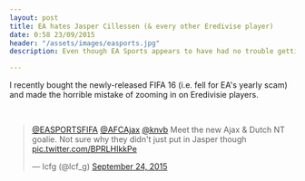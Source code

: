 ```yaml
---
layout: post
title: EA hates Jasper Cillessen (& every other Eredivise player)
date: 0:58 23/09/2015
header: "/assets/images/easports.jpg"
description: Even though EA Sports appears to have had no trouble getting every one of Messi's tattoos on the screen, shaping the head of the Ajax goalie proved a much bigger hurdle.

---
```


I recently bought the newly-released FIFA 16 (i.e. fell for EA's yearly scam) and made the horrible mistake of zooming in on Eredivisie players. 

&nbsp;

<blockquote class="twitter-tweet" data-conversation="none" data-partner="tweetdeck"><p lang="en" dir="ltr"><a href="https://twitter.com/EASPORTSFIFA">@EASPORTSFIFA</a> <a href="https://twitter.com/AFCAjax">@AFCAjax</a> <a href="https://twitter.com/KNVB">@knvb</a> Meet the new Ajax &amp; Dutch NT goalie. Not sure why they didn&#39;t just put in Jasper though <a href="http://t.co/BPRLHIkkPe">pic.twitter.com/BPRLHIkkPe</a></p>&mdash; lcfg (@lcf_g) <a href="https://twitter.com/lcf_g/status/647100378618703872">September 24, 2015</a></blockquote>
<script async src="//platform.twitter.com/widgets.js" charset="utf-8"></script>